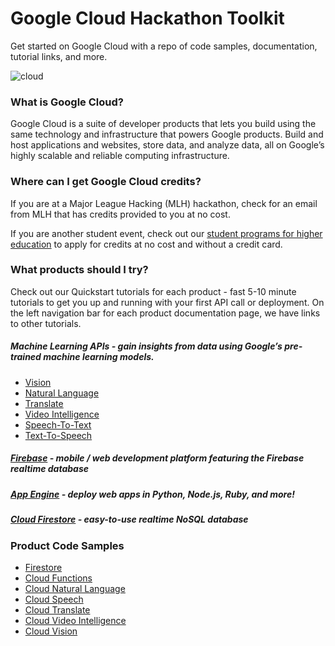 # Google Cloud Hackathon Toolkit

Get started on Google Cloud with a repo of code samples, documentation, tutorial links, and more. 

<!-- https://cloud.google.com/blog/products/gcp/readers-choice-top-google-cloud-platform-stories-of-2018 -->
![cloud](https://user-images.githubusercontent.com/744973/63130880-bbd43600-bf70-11e9-91e7-0e7167771b5e.gif)

### What is Google Cloud?
Google Cloud is a suite of developer products that lets you build using the same technology and infrastructure that powers Google products. Build and host applications and websites, store data, and analyze data, all on Google’s highly scalable and reliable computing infrastructure.

### Where can I get Google Cloud credits? 
If you are at a Major League Hacking (MLH) hackathon, check for an email from MLH that has credits provided to you at no cost. 

If you are another student event, check out our [student programs for higher education](https://g.co/learncloud/programs) to apply for credits at no cost and without a credit card. 

### What products should I try?
Check out our Quickstart tutorials for each product - fast 5-10 minute tutorials to get you up and running with your first API call or deployment. On the left navigation bar for each product documentation page, we have links to other tutorials.

##### Machine Learning APIs - gain insights from data using Google’s pre-trained machine learning models.
- [Vision](https://cloud.google.com/vision/docs/quickstart-client-libraries)
- [Natural Language](https://cloud.google.com/natural-language/docs/quickstart-client-libraries)
- [Translate](https://cloud.google.com/translate/docs/quickstart-client-libraries)
- [Video Intelligence](https://cloud.google.com/video-intelligence/docs/quickstart-client-libraries)
- [Speech-To-Text](https://cloud.google.com/speech-to-text/docs/quickstart-client-libraries)
- [Text-To-Speech](https://cloud.google.com/text-to-speech/docs/quickstart-client-libraries)

##### [Firebase](https://firebase.google.com) - mobile / web development platform featuring the Firebase realtime database
##### [App Engine](https://cloud.google.com/appengine/docs) - deploy web apps in Python, Node.js, Ruby, and more!
##### [Cloud Firestore](https://cloud.google.com/firestore/docs/quickstart-servers) - easy-to-use realtime NoSQL database

### Product Code Samples

- [Firestore](firestore/README.md)
- [Cloud Functions](functions/README.md)
- [Cloud Natural Language](language/README.md)
- [Cloud Speech](speech/README.md)
- [Cloud Translate](translate/README.md)
- [Cloud Video Intelligence](video/README.md)
- [Cloud Vision](vision/README.md)
